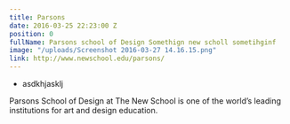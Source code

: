 ```yaml
---
title: Parsons
date: 2016-03-25 22:23:00 Z
position: 0
fullName: Parsons school of Design Somethign new scholl sometihginf
image: "/uploads/Screenshot 2016-03-27 14.16.15.png"
link: http://www.newschool.edu/parsons/
---
```


* asdkhjasklj

Parsons School of Design at The New School is one of the world’s leading institutions for art and design education.
